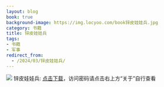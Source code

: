 ```yaml
---
layout: blog
book: true
background-image: https://img.locyoo.com/book锌皮娃娃兵.jpg
category: 书籍
title: 锌皮娃娃兵
tags:
- 书籍
- 军事
redirect_from:
  - /2024/03/锌皮娃娃兵/
---
```

![](https://img.locyoo.com/book锌皮娃娃兵.jpg)
锌皮娃娃兵: <a name = "ref1" href="https://url18.ctfile.com/f/50983618-1320273397-fe8adc?p=3619">点击下载</a>，访问密码请点击右上方“关于”自行查看